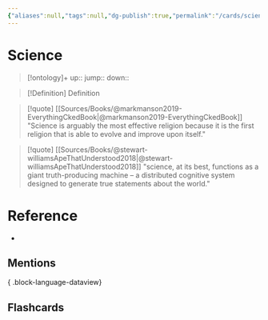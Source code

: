 ```yaml
---
{"aliases":null,"tags":null,"dg-publish":true,"permalink":"/cards/science/","dgPassFrontmatter":true}
---
```


# Science

> [!ontology]+
> up:: 
> jump:: 
> down:: 

> [!Definition] Definition
> 

> [!quote] [[Sources/Books/@markmanson2019-EverythingCkedBook\|@markmanson2019-EverythingCkedBook]]
> "Science is arguably the most effective religion because it is the first religion that is able to evolve and improve upon itself."

> [!quote] [[Sources/Books/@stewart-williamsApeThatUnderstood2018\|@stewart-williamsApeThatUnderstood2018]]
> "science, at its best, functions as a giant truth-producing machine – a distributed cognitive system designed to generate true statements about the world."

# Reference
- 

## Mentions

{ .block-language-dataview}

## Flashcards
